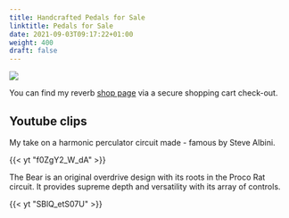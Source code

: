 ```yaml
---
title: Handcrafted Pedals for Sale
linktitle: Pedals for Sale
date: 2021-09-03T09:17:22+01:00
weight: 400
draft: false
---
```

![](/img/contact-9-.png)



You can find my reverb [shop page](https://reverb.com/uk/shop/aitken-audio) via a secure shopping cart check-out. 



## Youtube clips

My take on a harmonic perculator circuit made - famous by Steve Albini.

{{< yt "f0ZgY2_W_dA" >}}

The Bear is an original overdrive design with its roots in the Proco Rat circuit. It provides supreme depth and versatility with its array of controls.

{{< yt "SBlQ_etS07U" >}}